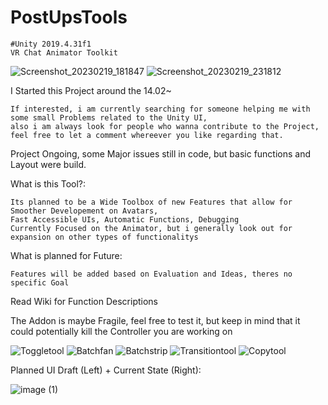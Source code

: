 

# PostUpsTools

    #Unity 2019.4.31f1
    VR Chat Animator Toolkit
    
![Screenshot_20230219_181847](https://user-images.githubusercontent.com/93488236/219963956-e4af767e-dda0-429f-97a3-45307c3b1e72.png)
![Screenshot_20230219_231812](https://user-images.githubusercontent.com/93488236/219978476-a087bb86-f32b-4e1b-8ce5-7b7c8c8c3242.png)


    
I Started this Project around the 14.02~


    If interested, i am currently searching for someone helping me with some small Problems related to the Unity UI,
    also i am always look for people who wanna contribute to the Project, feel free to let a comment whereever you like regarding that.

Project Ongoing, some Major issues still in code,
but basic functions and Layout were build.



What is this Tool?:

    Its planned to be a Wide Toolbox of new Features that allow for Smoother Developement on Avatars,
    Fast Accessible UIs, Automatic Functions, Debugging
    Currently Focused on the Animator, but i generally look out for expansion on other types of functionalitys



What is planned for Future:

    Features will be added based on Evaluation and Ideas, theres no specific Goal





Read Wiki for Function Descriptions

The Addon is maybe Fragile, feel free to test it, but keep in mind that it could potentially kill the Controller you are working on



![Toggletool](https://user-images.githubusercontent.com/93488236/219905831-5e3f1d23-7fbe-4797-81aa-68c45b08acac.gif)
![Batchfan](https://user-images.githubusercontent.com/93488236/219905899-a3afbe25-548f-4605-a2fa-6bee4119d5af.gif)
![Batchstrip](https://user-images.githubusercontent.com/93488236/219905904-3db15bb5-5f18-4100-aa27-eae5a1083f31.gif)
![Transitiontool](https://user-images.githubusercontent.com/93488236/219905838-c059e404-a1bc-4b60-a222-21e915c36765.gif)
![Copytool](https://user-images.githubusercontent.com/93488236/219905847-48b6781d-e72a-49fd-a9e7-9515c79bac03.gif)

Planned UI Draft (Left) + Current State (Right):

![image (1)](https://user-images.githubusercontent.com/93488236/219712399-c7f26b39-8079-43fc-b58b-effd4a22cdd2.png)
